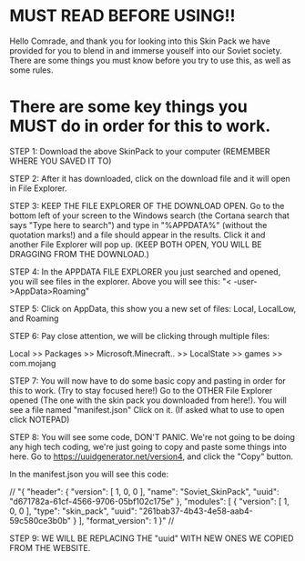 # MUST READ BEFORE USING!!

Hello Comrade, and thank you for looking into this Skin Pack we have provided for you to blend in and immerse youself into our Soviet society. There are some things you must know before you try to use this, as well as some rules.

# There are some key things you MUST do in order for this to work.

STEP 1: Download the above SkinPack to your computer (REMEMBER WHERE YOU SAVED IT TO)

STEP 2: After it has downloaded, click on the download file and it will open in File Explorer.

STEP 3: KEEP THE FILE EXPLORER OF THE DOWNLOAD OPEN. Go to the bottom left of your screen to the Windows search (the Cortana search that says "Type here to search") and type in "%APPDATA%" (without the quotation marks!) and a file should appear in the results. Click it and another File Explorer will pop up. (KEEP BOTH OPEN, YOU WILL BE DRAGGING FROM THE DOWNLOAD.)

STEP 4: In the APPDATA FILE EXPLORER you just searched and opened, you will see files in the explorer. Above you will see this: 
"<<Users> -user- >AppData>Roaming"

STEP 5: Click on AppData, this show you a new set of files: Local, LocalLow, and Roaming

STEP 6: Pay close attention, we will be clicking through multiple files:

Local >> Packages >> Microsoft.Minecraft.. >> LocalState >> games >> com.mojang

STEP 7: You will now have to do some basic copy and pasting in order for this to work. (Try to stay focused here!)
Go to the OTHER File Explorer opened (The one with the skin pack you downloaded from here!). You will see a file named "manifest.json"
Click on it. (If asked what to use to open click NOTEPAD)

STEP 8: You will see some code, DON'T PANIC. We're not going to be doing any high tech coding, we're just going to copy and paste some things into here.
Go to https://uuidgenerator.net/version4, and click the "Copy" button.

In the manifest.json you will see this code:

//
"{
  "header": {
    "version": [
      1,
      0,
      0
    ],
    "name": "Soviet_SkinPack",
    "uuid": "d671782a-61cf-4566-9706-05bf102c175e"
  },
  "modules": [
    {
      "version": [
        1,
        0,
        0
      ],
      "type": "skin_pack",
      "uuid": "261bab37-4b43-4e58-aab4-59c580ce3b0b"
    }
  ],
  "format_version": 1
}"
//

STEP 9: WE WILL BE REPLACING THE "uuid" WITH NEW ONES WE COPIED FROM THE WEBSITE.
